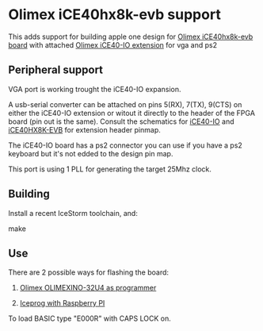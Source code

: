# Olimex iCE40hx8k-evb support

This adds support for building apple one design for [Olimex iCE40hx8k-evb board](https://www.olimex.com/Products/FPGA/iCE40/iCE40HX8K-EVB/open-source-hardware)  with attached [Olimex iCE40-IO extension](https://www.olimex.com/Products/FPGA/iCE40/iCE40-IO/open-source-hardware) for vga and ps2

## Peripheral support

VGA port is working trought the iCE40-IO expansion.

A usb-serial converter can be attached on pins 5(RX), 7(TX), 9(CTS) on either the iCE40-IO extension or witout it directly to the header of the FPGA board (pin out is the same). Consult the schematics for [iCE40-IO](https://github.com/OLIMEX/iCE40-IO/raw/master/ICE40-IO_Rev_A.pdf) and [iCE40HX8K-EVB](https://github.com/OLIMEX/iCE40HX8K-EVB/blob/master/HARDWARE/REV-B/iCE40HX8K-EVB_Rev_B.pdf) for extension header pinmap.

The iCE40-IO board has a ps2 connector you can use if you have a ps2 keyboard but it's not edded to the design pin map.

This port is using 1 PLL for generating the target 25Mhz clock.

## Building
Install a recent IceStorm toolchain, and:

make

## Use

There are 2 possible ways for flashing the board:

1. [Olimex OLIMEXINO-32U4 as programmer](https://www.olimex.com/wiki/ICE40HX1K-EVB#Preparing_OLIMEXINO-32U4_as_programmer) 

2. [Iceprog with Raspberry PI](https://www.olimex.com/wiki/ICE40HX1K-EVB#Iceprog_with_Raspberry_PI)

To load BASIC type "E000R" with CAPS LOCK on.
